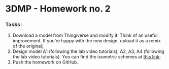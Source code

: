 # 3DMP - Homework no. 2

### Tasks:
1. Download a model from Thingiverse and modify it. Think of an useful improvement. If you’re happy with the new design, upload it as a remix of the original;
2. Design model A1 (following the lab video tutorials), A2, A3, A4 (following the lab video tutorials). You can find the isometric schemes at [this link](https://drive.google.com/drive/folders/16N1ziNJJ3GGEMqk-bpYgEOiDIbeWBGdc?usp=sharing);
3. Push the homework on GitHub.
